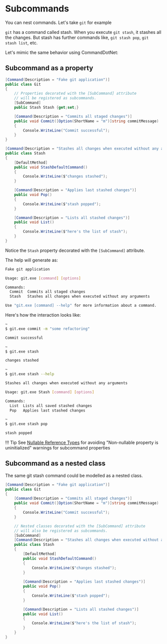 # Subcommands

You can nest commands. Let's take `git` for example

`git` has a command called stash. When you execute `git stash`, it stashes all the changes. But stash has further commands like, `git stash pop`, `git stash list`, etc.

Let's mimic the same behavior using CommandDotNet:

## Subcommand as a property

```c#
[Command(Description = "Fake git application")]
public class Git
{
    // Properties decorated with the [SubCommand] attribute
    // will be registered as subcommands.
    [SubCommand]
    public Stash Stash {get;set;}

    [Command(Description = "Commits all staged changes")]
    public void Commit([Option(ShortName = "m")]string commitMessage)
    {
        Console.WriteLine("Commit successful");
    }
}
```
```c#
[Command(Description = "Stashes all changes when executed without any arguments")]
public class Stash
{
    [DefaultMethod]
    public void StashDefaultCommand()
    {
        Console.WriteLine($"changes stashed");
    }

    [Command(Description = "Applies last stashed changes")]
    public void Pop()
    {
        Console.WriteLine($"stash popped");
    }

    [Command(Description = "Lists all stashed changes")]
    public void List()
    {
        Console.WriteLine($"here's the list of stash");
    }
}
```
Notice the `Stash` property decorated with the `[SubCommand]` attribute.

The help will generate as:

```bash
Fake git application

Usage: git.exe [command] [options]

Commands:
  Commit  Commits all staged changes
  Stash   Stashes all changes when executed without any arguments

Use "git.exe [command] --help" for more information about a command.
```

Here's how the interaction looks like:

```bash
~
$ git.exe commit -m "some refactoring"

Commit successful

~
$ git.exe stash

changes stashed

~
$ git.exe stash --help

Stashes all changes when executed without any arguments

Usage: git.exe Stash [command] [options]

Commands:
  List  Lists all saved stashed changes
  Pop   Applies last stashed changes

~
$ git.exe stash pop

stash popped
```

!!! Tip
    See [Nullable Reference Types](../TipsFaqs/nullable-reference-types.md) for avoiding  "Non-nullable property is uninitialized" warnings for subcommand properties

## Subcommand as a nested class

The same git stash command could be modelled as a nested class.

```c#
[Command(Description = "Fake git application")]
public class Git
{
    [Command(Description = "Commits all staged changes")]
    public void Commit([Option(ShortName = "m")]string commitMessage)
    {
        Console.WriteLine("Commit successful");
    }

    // Nested classes decorated with the [SubCommand] attribute
    // will also be registered as subcommands.
    [SubCommand]
    [Command(Description = "Stashes all changes when executed without any arguments")]
    public class Stash
    {
        [DefaultMethod]
        public void StashDefaultCommand()
        {
            Console.WriteLine($"changes stashed");
        }
    
        [Command(Description = "Applies last stashed changes")]
        public void Pop()
        {
            Console.WriteLine($"stash popped");
        }

        [Command(Description = "Lists all stashed changes")]
        public void List()
        {
            Console.WriteLine($"here's the list of stash");
        }
    }
}
```